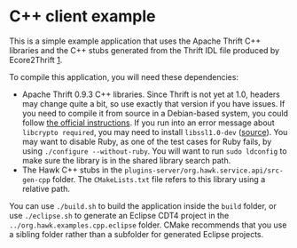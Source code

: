 C++ client example
===

This is a simple example application that uses the Apache Thrift C++ libraries and the C++ stubs generated from the Thrift IDL file produced by Ecore2Thrift [1].

To compile this application, you will need these dependencies:

* Apache Thrift 0.9.3 C++ libraries. Since Thrift is not yet at 1.0, headers may change quite a bit, so use exactly that version if you have issues. If you need to compile it from source in a Debian-based system, you could follow [the official instructions](https://thrift.apache.org/docs/install/debian). If you run into an error message about `libcrypto required`, you may need to install `libssl1.0-dev` ([source](https://stackoverflow.com/questions/9123457/configure-thrift-libcrypto-required)). You may want to disable Ruby, as one of the test cases for Ruby fails, by using `./configure --without-ruby`. You will want to run `sudo ldconfig` to make sure the library is in the shared library search path.
* The Hawk C++ stubs in the `plugins-server/org.hawk.service.api/src-gen-cpp` folder. The `CMakeLists.txt` file refers to this library using a relative path.

You can use `./build.sh` to build the application inside the `build` folder, or use `./eclipse.sh` to generate an Eclipse CDT4 project in the `../org.hawk.examples.cpp.eclipse` folder. CMake recommends that you use a sibling folder rather than a subfolder for generated Eclipse projects.

[1]: https://github.com/bluezio/ecore2thrift
